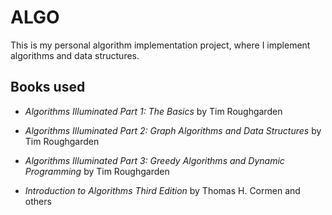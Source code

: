 # ALGO

This is my personal algorithm implementation project, where I implement algorithms and data structures.

## Books used

- *Algorithms Illuminated Part 1: The Basics* by Tim Roughgarden

- *Algorithms Illuminated Part 2: Graph Algorithms and Data Structures* by Tim Roughgarden

- *Algorithms Illuminated Part 3: Greedy Algorithms and Dynamic Programming* by Tim Roughgarden

- *Introduction to Algorithms Third Edition* by Thomas H. Cormen and others
